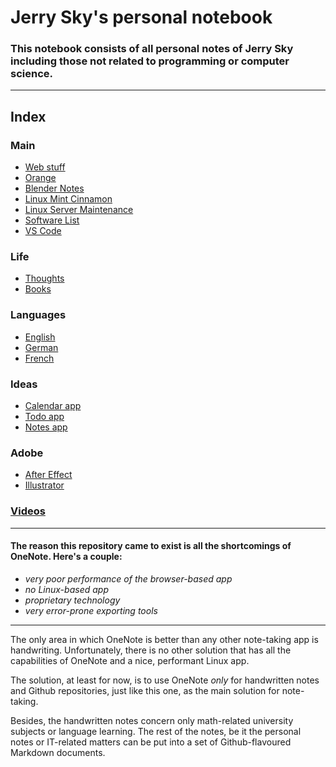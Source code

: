 # Jerry Sky's personal notebook

### This notebook consists of all personal notes of Jerry Sky including those not related to programming or computer science.

---

## Index

### Main
  - [Web stuff](main/web-stuff/readme.md)
  - [Orange](main/orange/orange.md)
  - [Blender Notes](main/blender-notes.md)
  - [Linux Mint Cinnamon](main/linux-mint-cinnamon.md)
  - [Linux Server Maintenance](main/linux-server-maintenance.md)
  - [Software List](main/software-list.md)
  - [VS Code](main/vs-code.md)

### Life
  - [Thoughts](life/thoughts/readme.md)
  - [Books](life/books/readme.md)

### Languages
  - [English](languages/english/readme.md)
  - [German](languages/german/readme.md)
  - [French](languages/french/readme.md)

### Ideas
  - [Calendar app](ideas/calendar-app.md)
  - [Todo app](ideas/todo-app.md)
  - [Notes app](ideas/notes-app.md)

### Adobe
  - [After Effect](adobe/after-effects.md)
  - [Illustrator](adobe/illustrator.md)

### [Videos](videos/readme.md)

---

#### The reason this repository came to exist is all the shortcomings of OneNote. Here's a couple:
  - *very poor performance of the browser-based app*
  - *no Linux-based app*
  - *proprietary technology*
  - *very error-prone exporting tools*

---

The only area in which OneNote is better than any other note-taking app is handwriting. Unfortunately, there is no other solution that has all the capabilities of OneNote and a nice, performant Linux app.

The solution, at least for now, is to use OneNote *only* for handwritten notes and Github repositories, just like this one, as the main solution for note-taking.

Besides, the handwritten notes concern only math-related university subjects or language learning. The rest of the notes, be it the personal notes or IT-related matters can be put into a set of Github-flavoured Markdown documents.
